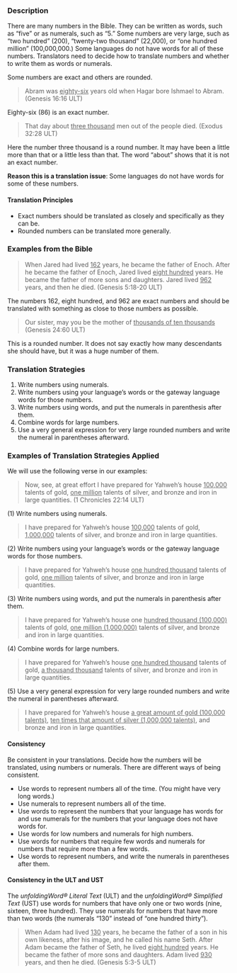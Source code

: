 

### Description

There are many numbers in the Bible. They can be written as words, such as “five” or as numerals, such as “5.” Some numbers are very large, such as “two hundred” (200), “twenty-two thousand” (22,000), or “one hundred million” (100,000,000.) Some languages do not have words for all of these numbers. Translators need to decide how to translate numbers and whether to write them as words or numerals.

Some numbers are exact and others are rounded.
> Abram was <u>eighty-six</u> years old when Hagar bore Ishmael to Abram. (Genesis 16:16 ULT)

Eighty-six (86) is an exact number.
> That day about <u>three thousand</u> men out of the people died. (Exodus 32:28 ULT)

Here the number three thousand is a round number. It may have been a little more than that or a little less than that. The word “about” shows that it is not an exact number.

**Reason this is a translation issue**: Some languages do not have words for some of these numbers.

#### Translation Principles

* Exact numbers should be translated as closely and specifically as they can be.
* Rounded numbers can be translated more generally.

### Examples from the Bible

> When Jared had lived <u>162</u> years, he became the father of Enoch. After he became the father of Enoch, Jared lived <u>eight hundred</u> years. He became the father of more sons and daughters. Jared lived <u>962</u> years, and then he died. (Genesis 5:18-20 ULT)

The numbers 162, eight hundred, and 962 are exact numbers and should be translated with something as close to those numbers as possible.
> Our sister, may you be the mother of <u>thousands of ten thousands</u> (Genesis 24:60 ULT)

This is a rounded number. It does not say exactly how many descendants she should have, but it was a huge number of them.

### Translation Strategies

1. Write numbers using numerals.
1. Write numbers using your language’s words or the gateway language words for those numbers.
1. Write numbers using words, and put the numerals in parenthesis after them.
1. Combine words for large numbers.
1. Use a very general expression for very large rounded numbers and write the numeral in parentheses afterward.

### Examples of Translation Strategies Applied

We will use the following verse in our examples:
> Now, see, at great effort I have prepared for Yahweh’s house <u>100,000</u> talents of gold, <u>one million</u> talents of silver, and bronze and iron in large quantities. (1 Chronicles 22:14 ULT)

(1) Write numbers using numerals.

> I have prepared for Yahweh’s house <u>100,000</u> talents of gold, <u>1,000,000</u> talents of silver, and bronze and iron in large quantities.

(2) Write numbers using your language’s words or the gateway language words for those numbers.

> I have prepared for Yahweh’s house <u>one hundred thousand</u> talents of gold, <u>one million</u> talents of silver, and bronze and iron in large quantities.

(3) Write numbers using words, and put the numerals in parenthesis after them.

> I have prepared for Yahweh’s house one <u>hundred thousand (100,000)</u> talents of gold, <u>one million (1,000,000)</u> talents of silver, and bronze and iron in large quantities.

(4) Combine words for large numbers.

> I have prepared for Yahweh’s house <u>one hundred thousand</u> talents of gold, <u>a thousand thousand</u> talents of silver, and bronze and iron in large quantities.

(5) Use a very general expression for very large rounded numbers and write the numeral in parentheses afterward.

> I have prepared for Yahweh’s house <u>a great amount of gold (100,000 talents)</u>, <u>ten times that amount of silver (1,000,000 talents)</u>, and bronze and iron in large quantities.


#### Consistency

Be consistent in your translations. Decide how the numbers will be translated, using numbers or numerals. There are different ways of being consistent.

* Use words to represent numbers all of the time. (You might have very long words.)
* Use numerals to represent numbers all of the time.
* Use words to represent the numbers that your language has words for and use numerals for the numbers that your language does not have words for.
* Use words for low numbers and numerals for high numbers.
* Use words for numbers that require few words and numerals for numbers that require more than a few words.
* Use words to represent numbers, and write the numerals in parentheses after them.

#### Consistency in the ULT and UST

The *unfoldingWord® Literal Text* (ULT) and the *unfoldingWord® Simplified Text* (UST) use words for numbers that have only one or two words (nine, sixteen, three hundred). They use numerals for numbers that have more than two words (the numerals “130” instead of “one hundred thirty”).
> When Adam had lived <u>130</u> years, he became the father of a son in his own likeness, after his image, and he called his name Seth. After Adam became the father of Seth, he lived <u>eight hundred</u> years. He became the father of more sons and daughters. Adam lived <u>930</u> years, and then he died.  (Genesis 5:3-5 ULT)
